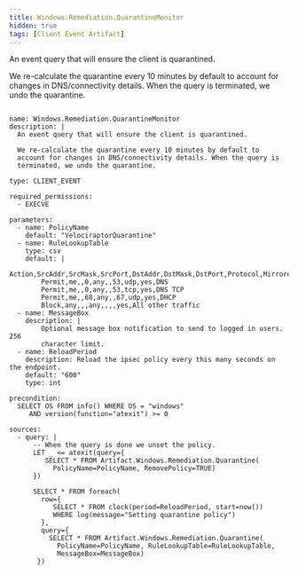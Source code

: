 ```yaml
---
title: Windows.Remediation.QuarantineMonitor
hidden: true
tags: [Client Event Artifact]
---
```


An event query that will ensure the client is quarantined.

We re-calculate the quarantine every 10 minutes by default to
account for changes in DNS/connectivity details. When the query is
terminated, we undo the quarantine.


<pre><code class="language-yaml">
name: Windows.Remediation.QuarantineMonitor
description: |
  An event query that will ensure the client is quarantined.

  We re-calculate the quarantine every 10 minutes by default to
  account for changes in DNS/connectivity details. When the query is
  terminated, we undo the quarantine.

type: CLIENT_EVENT

required_permissions:
  - EXECVE

parameters:
  - name: PolicyName
    default: &quot;VelociraptorQuarantine&quot;
  - name: RuleLookupTable
    type: csv
    default: |
        Action,SrcAddr,SrcMask,SrcPort,DstAddr,DstMask,DstPort,Protocol,Mirrored,Description
        Permit,me,,0,any,,53,udp,yes,DNS
        Permit,me,,0,any,,53,tcp,yes,DNS TCP
        Permit,me,,68,any,,67,udp,yes,DHCP
        Block,any,,,any,,,,yes,All other traffic
  - name: MessageBox
    description: |
        Optional message box notification to send to logged in users. 256
        character limit.
  - name: ReloadPeriod
    description: Reload the ipsec policy every this many seconds on the endpoint.
    default: &quot;600&quot;
    type: int

precondition:
  SELECT OS FROM info() WHERE OS = &quot;windows&quot;
     AND version(function=&quot;atexit&quot;) &gt;= 0

sources:
  - query: |
      -- When the query is done we unset the policy.
      LET _ &lt;= atexit(query={
         SELECT * FROM Artifact.Windows.Remediation.Quarantine(
           PolicyName=PolicyName, RemovePolicy=TRUE)
      })

      SELECT * FROM foreach(
        row={
           SELECT * FROM clock(period=ReloadPeriod, start=now())
           WHERE log(message=&quot;Setting quarantine policy&quot;)
        },
        query={
          SELECT * FROM Artifact.Windows.Remediation.Quarantine(
            PolicyName=PolicyName, RuleLookupTable=RuleLookupTable,
            MessageBox=MessageBox)
       })

</code></pre>

